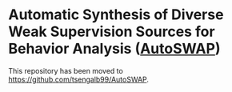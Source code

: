 # Automatic Synthesis of Diverse Weak Supervision Sources for Behavior Analysis ([AutoSWAP](https://arxiv.org/abs/2111.15186))

This repository has been moved to https://github.com/tsengalb99/AutoSWAP. 

